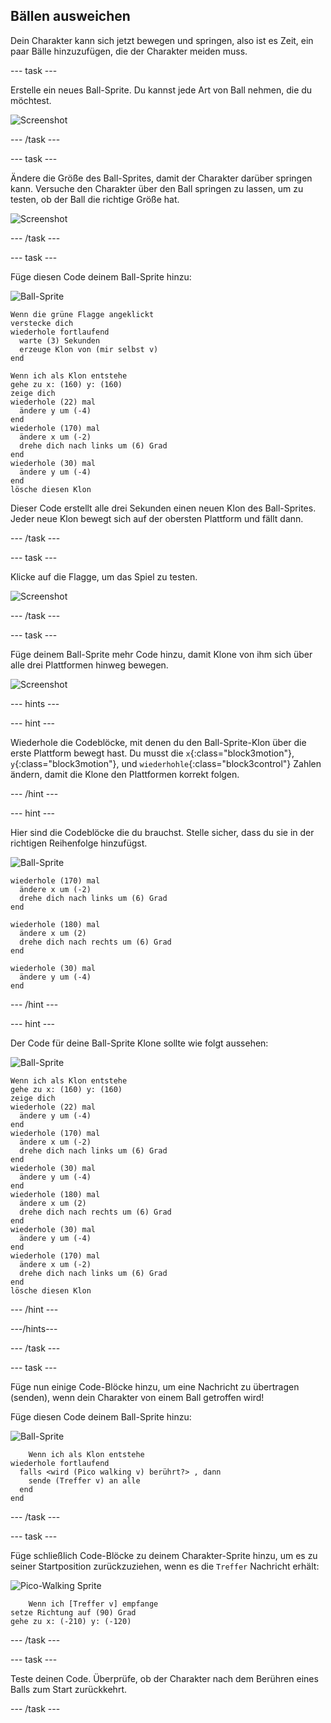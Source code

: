 ## Bällen ausweichen

Dein Charakter kann sich jetzt bewegen und springen, also ist es Zeit, ein paar Bälle hinzuzufügen, die der Charakter meiden muss.

--- task ---

Erstelle ein neues Ball-Sprite. Du kannst jede Art von Ball nehmen, die du möchtest.

![Screenshot](images/dodge-balls.png)

--- /task ---

--- task ---

Ändere die Größe des Ball-Sprites, damit der Charakter darüber springen kann. Versuche den Charakter über den Ball springen zu lassen, um zu testen, ob der Ball die richtige Größe hat.

![Screenshot](images/dodge-ball-resize.png)

--- /task ---

--- task ---

Füge diesen Code deinem Ball-Sprite hinzu:

![Ball-Sprite](images/ball_sprite.png)

```blocks3
Wenn die grüne Flagge angeklickt
verstecke dich
wiederhole fortlaufend 
  warte (3) Sekunden
  erzeuge Klon von (mir selbst v)
end
```

```blocks3
Wenn ich als Klon entstehe
gehe zu x: (160) y: (160)
zeige dich
wiederhole (22) mal 
  ändere y um (-4)
end
wiederhole (170) mal 
  ändere x um (-2)
  drehe dich nach links um (6) Grad
end
wiederhole (30) mal 
  ändere y um (-4)
end
lösche diesen Klon
```

Dieser Code erstellt alle drei Sekunden einen neuen Klon des Ball-Sprites. Jeder neue Klon bewegt sich auf der obersten Plattform und fällt dann.

--- /task ---

--- task ---

Klicke auf die Flagge, um das Spiel zu testen.

![Screenshot](images/dodge-ball-test.png)

--- /task ---

--- task ---

Füge deinem Ball-Sprite mehr Code hinzu, damit Klone von ihm sich über alle drei Plattformen hinweg bewegen.

![Screenshot](images/dodge-ball-more-motion.png)

--- hints ---

--- hint ---

Wiederhole die Codeblöcke, mit denen du den Ball-Sprite-Klon über die erste Plattform bewegt hast. Du musst die `x`{:class="block3motion"}, `y`{:class="block3motion"}, und `wiederhohle`{:class="block3control"} Zahlen ändern, damit die Klone den Plattformen korrekt folgen.

--- /hint ---

--- hint ---

Hier sind die Codeblöcke die du brauchst. Stelle sicher, dass du sie in der richtigen Reihenfolge hinzufügst.

![Ball-Sprite](images/ball_sprite.png)

```blocks3
wiederhole (170) mal 
  ändere x um (-2)
  drehe dich nach links um (6) Grad
end

wiederhole (180) mal 
  ändere x um (2)
  drehe dich nach rechts um (6) Grad
end

wiederhole (30) mal 
  ändere y um (-4)
end
```

--- /hint ---

--- hint ---

Der Code für deine Ball-Sprite Klone sollte wie folgt aussehen:

![Ball-Sprite](images/ball_sprite.png)

```blocks3
Wenn ich als Klon entstehe
gehe zu x: (160) y: (160)
zeige dich
wiederhole (22) mal 
  ändere y um (-4)
end
wiederhole (170) mal 
  ändere x um (-2)
  drehe dich nach links um (6) Grad
end
wiederhole (30) mal 
  ändere y um (-4)
end
wiederhole (180) mal 
  ändere x um (2)
  drehe dich nach rechts um (6) Grad
end
wiederhole (30) mal 
  ändere y um (-4)
end
wiederhole (170) mal 
  ändere x um (-2)
  drehe dich nach links um (6) Grad
end
lösche diesen Klon
```

--- /hint ---

---/hints---

--- /task ---

--- task ---

Füge nun einige Code-Blöcke hinzu, um eine Nachricht zu übertragen (senden), wenn dein Charakter von einem Ball getroffen wird!

Füge diesen Code deinem Ball-Sprite hinzu:

![Ball-Sprite](images/ball_sprite.png)

```blocks3
    Wenn ich als Klon entstehe
wiederhole fortlaufend 
  falls <wird (Pico walking v) berührt?> , dann 
    sende (Treffer v) an alle
  end
end
```

--- /task ---

--- task ---

Füge schließlich Code-Blöcke zu deinem Charakter-Sprite hinzu, um es zu seiner Startposition zurückzuziehen, wenn es die `Treffer` Nachricht erhält:

![Pico-Walking Sprite](images/pico_walking_sprite.png)

```blocks3
    Wenn ich [Treffer v] empfange
setze Richtung auf (90) Grad
gehe zu x: (-210) y: (-120)
```

--- /task ---

--- task ---

Teste deinen Code. Überprüfe, ob der Charakter nach dem Berühren eines Balls zum Start zurückkehrt.

--- /task ---
